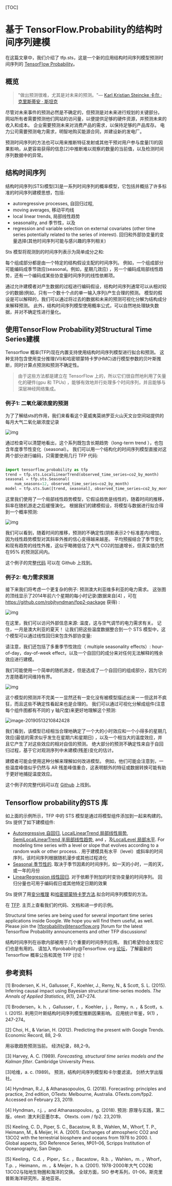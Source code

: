 
[TOC]
# 基于 TensorFlow.Probability的结构时间序列建模



在这篇文章中，我们介绍了 tfp.sts，这是一个新的应用结构时间序列模型预测时间序列的  [TensorFlow Probability](https://www.tensorflow.org/probability/)。

## 概览

> "做出预测很难，尤其是对未来的预测。"— [Karl Kristian Steincke 卡尔 · 克里斯蒂安 · 斯坦克](https://quoteinvestigator.com/2013/10/20/no-predict/)

尽管对未来事件的预测必然是不确定的，但预测是对未来进行规划的关键部分。 网站所有者需要预测他们网站的访问量，以便提供足够的硬件资源，并预测未来的收入和成本。 企业需要预测未来对消费产品的需求，以保持足够的产品库存。 电力公司需要预测电力需求，明智地购买能源合同，并建设新的发电厂。

预测时间序列的方法也可以用来推断特征发射或其他干预对用户参与度量[1]的因果影响，从更容易获得的信息[2]中推断难以观察的数量的当前值，以及检测时间序列数据中的异常。

## 结构时间序列

结构时间序列(STS)模型[3]是一系列时间序列的概率模型，它包括并概括了许多标准的时间序列建模思想，包括:

- autoregressive processes, 自回归过程,
- moving averages, 移动平均线
- local linear trends, 局部线性趋势
- seasonality, and 季节性，以及
- regression and variable selection on external covariates (other time series potentially related to the series of interest). 回归和外部协变量的变量选择(其他时间序列可能与感兴趣的序列相关)

Sts 模型将观测到的时间序列表示为简单成分之和:

每个组成部分都是由一个特定的结构假设支配的时间序列。 例如，一个组成部分可能编码成季节效应(seasonal。例如，星期几效应) ，另一个编码成局部线性趋势，还有一个编码成某些协变量时间序列的线性依赖项。

通过允许建模者对产生数据的过程进行编码假设，结构时间序列通常可以从相对较少的数据(例如，只有一个数十个点的单一输入序列)产生合理的预测。 模型的假设是可以解释的，我们可以通过将过去的数据和未来的预测可视化分解为结构成分来解释预测。 此外，结构时间序列模型使用概率公式，可以自然地处理缺失数据，并对不确定性进行量化。

## 使用TensorFlow Probability对Structural Time Series建模



Tensorflow 概率(TFP)现在内置支持使用结构时间序列模型进行拟合和预测。 这种支持包含使用变分推理(VI)和哈密顿蒙特卡罗(HMC)进行模型参数的贝叶斯推断，同时计算点预测和预测不确定性。

> 由于这些方法都是建立在 TensorFlow 上的，所以它们很自然地利用了矢量化的硬件(gpu 和 TPUs) ，能够有效地并行处理多个时间序列，并且能够与深层神经网络集成。

### 例子1: 二氧化碳浓度的预测

为了了解结sts的作用，我们来看看这个夏威夷莫纳罗亚火山天文台空间站提供的每月大气二氧化碳浓度记录



![img](https://cdn-images-1.medium.com/max/800/0*PQ09cqE6xNJZAf5G)

通过检查可以清楚地看出，这个系列既包含长期趋势（long-term trend ），也包含年度季节性变化（seasonal）。 我们可以用一个结构化的时间序列模型直接对这两个部分进行编码，只需要使用几行 TFP 代码:

```python

import tensorflow_probability as tfp
trend = tfp.sts.LocalLinearTrend(observed_time_series=co2_by_month)
seasonal = tfp.sts.Seasonal(
    num_seasons=12, observed_time_series=co2_by_month)
model = tfp.sts.Sum([trend, seasonal], observed_time_series=co2_by_month)
```

这里我们使用了一个局部线性趋势模型，它假设趋势是线性的，随着时间的推移，斜率在随机游走之后缓慢演化。 根据我们的建模假设，将模型与数据进行拟合得到一个概率预测:



![img](https://cdn-images-1.medium.com/max/800/0*Lgachj7sD9PBnfAR)

我们可以看到，随着时间的推移，预测的不确定性(阴影表示2个标准差内)增加，因为线性趋势模型对其斜率外推的信心变得越来越差。 平均预报结合了季节变化和现有趋势的线性外推，这似乎略微低估了大气 CO2的加速增长，但真实值仍然在95% 的预测区间内。

这个例子的完整[代码](https://github.com/tensorflow/probability/tree/master/tensorflow_probability/examples/jupyter_notebooks/Structural_Time_Series_Modeling_Case_Studies_Atmospheric_CO2_and_Electricity_Demand.ipynb) 可以在 Github 上找到。



### 例子2: 电力需求预测



接下来我们将考虑一个更复杂的例子: 预测澳大利亚维多利亚的电力需求。 这张图的顶线显示了2014年前六个星期的每小时记录(数据来自[4] ，可在 https://github.com/robjhyndman/fpp2-package 获得) :



![img](https://cdn-images-1.medium.com/max/800/0*MKIeUw0BDmjLhGX_)

在这里，我们可以访问外部信息来源: 温度，这与空气调节的电力需求有关。 记住，一月是澳大利亚的夏天！ 让我们把这些温度数据整合到一个 STS 模型中，这个模型可以通过线性回归来包含外部协变量:

请注意，我们还包括了多重季节性效应（ multiple seasonality effects）: hour-of-day，day-of-week effect，以及一个自回归的成分来对任何无法解释的残余效应进行建模。

 我们可能使用一个简单的随机游走，但是选成了一个自回归的组成部分，因为它的方差随着时间维持有界。



![img](/Users/stellazhao/EasyML_BOOK/_image/0*IlrfzF-A1tkCVGO8.png)

这个模型的预测并不完美ーー显然还有一变化没有被模型描述出来ーー但这并不疯狂，而且这些不确定性看起来也是合理的。 我们可以通过可视化分解成组件(注意每个组件图都有不同的 y 轴尺度)来更好地理解这个预测:



![image-20190513210842428](/Users/stellazhao/EasyML_BOOK/_image/image-20190513210842428.png)

我们看到，该模型已经相当合理地确定了一个大的小时效应和一个小得多的星期几效应(最低的需求似乎发生在星期六和星期日) ，以及一个相当大的温度效应，并且它产生了对这些效应的相对自信的预测。 绝大部分的预测不确定性来自于自回归过程，基于它对观测序列中未建模(残差)变化的估计。

建模者可能会使用这种分解来理解如何改进模型。 例如，他们可能会注意到，一些温度峰值似乎仍然与 AR 残差峰值重合，这表明额外的特征或数据转换可能有助于更好地捕捉温度效应。

这个例子的完整代码可以在 [Github](https://github.com/tensorflow/probability/tree/master/tensorflow_probability/examples/jupyter_notebooks/Structural_Time_Series_Modeling_Case_Studies_Atmospheric_CO2_and_Electricity_Demand.ipynb) 上找到。

## Tensorflow probability的STS 库

如上面的示例所示，TFP 中的 STS 模型是通过将模型组件添加到一起来构建的。 Sts 提供了如下建模组件:

- [Autoregressive 自回归](https://www.tensorflow.org/probability/api_docs/python/tfp/sts/Autoregressive), [LocalLinearTrend 局部线性局势](https://www.tensorflow.org/probability/api_docs/python/tfp/sts/LocalLinearTrend), [SemiLocalLinearTrend 半局部线性趋势](https://www.tensorflow.org/probability/api_docs/python/tfp/sts/SemiLocalLinearTrend), and ，及[LocalLevel 局部水平](https://www.tensorflow.org/probability/api_docs/python/tfp/sts/LocalLevel). For modeling time series with a level or slope that evolves according to a random walk or other process. . 用于建模具有水平（level）或斜率的时间序列，该时间序列根据随机漫步或其他过程进化
- [Seasonal 季节性的](https://www.tensorflow.org/probability/api_docs/python/tfp/sts/Seasonal). 取决于季节因素的时间序列，如一天的小时，一周的天，或一年的月份
- [LinearRegression 线性回归](https://www.tensorflow.org/probability/api_docs/python/tfp/sts/LinearRegression). 对于依赖于附加的时变协变量的时间序列。 回归分量也可用于编码假日或其他特定日期的效果


Sts 提供了用[变分推理](https://www.tensorflow.org/probability/api_docs/python/tfp/sts/build_factored_variational_loss) 和[哈密顿蒙特卡罗方法](https://www.tensorflow.org/probability/api_docs/python/tfp/sts/fit_with_hmc).拟合时间序列模型的方法。


在 [TFP](https://www.tensorflow.org/probability/). 主页上查看我们的代码、文档和进一步的示例。

Structural time series are being used for several important time series applications inside Google. We hope you will find them useful, as well. Please join the [tfprobability@tensorflow.org ]forum for the latest Tensorflow Probability announcements and other TFP discussions!

结构时间序列在谷歌内部被用于几个重要的时间序列应用。 我们希望你会发现它们也是有用的。 请加入 tfprobability@Tensorflow. org [论坛](https://groups.google.com/a/tensorflow.org/forum/#!forum/tfprobability)，了解最新的 Tensorflow 概率公告和其他 TFP 讨论！


## 参考资料

[1] Brodersen, K. H., Gallusser, F., Koehler, J., Remy, N., & Scott, S. L. (2015). Inferring causal impact using Bayesian structural time-series models. *The Annals of Applied Statistics*, *9*(1), 247–274.

[1] Brodersen，k. h. ，Gallusser，f. ，Koehler，j. ，Remy，n. ，& Scott，s. l. (2015). 利用贝叶斯结构时间序列模型推断因果影响。 应用统计年鉴，9(1) ，247-274。

[2] Choi, H., & Varian, H. (2012). Predicting the present with Google Trends. Economic Record, 88, 2–9.

 用谷歌趋势预测当前。 经济纪录，88,2-9。

[3] Harvey, A. C. (1989). *Forecasting, structural time series models and the Kalman filter*. Cambridge University Press.

[3]哈维，a. c. (1989)。 预测，结构时间序列模型和卡尔曼滤波。 剑桥大学出版社。

[4] Hyndman, R.J., & Athanasopoulos, G. (2018). Forecasting: principles and practice, 2nd edition, OTexts: Melbourne, Australia. OTexts.com/fpp2. Accessed on February 23, 2019.

[4] Hyndman，r.j. ，and Athanasopoulos，g. (2018). 预测: 原理与实践，第二版，otext: 澳大利亚墨尔本。 Otexts. com / fp2. 23,2019.

[5] Keeling, C. D., Piper, S. C., Bacastow, R. B., Wahlen, M., Whorf, T. P., Heimann, M., & Meijer, H. A. (2001). Exchanges of atmospheric CO2 and 13CO2 with the terrestrial biosphere and oceans from 1978 to 2000. I. Global aspects, SIO Reference Series, №01–06, Scripps Institution of Oceanography, San Diego.

[5] Keeling，C.d. ，Piper，S.c. ，Bacastow，R.b. ，Wahlen，m. ，Whorf，T.p. ，Heimann，m. ，& Meijer，h. a. (2001). 1978-2000年大气 CO2和13CO2与陆地生物圈和海洋的交换。 全球方面，SIO 参考系列，01-06，斯克里普斯海洋研究所，圣地亚哥。


